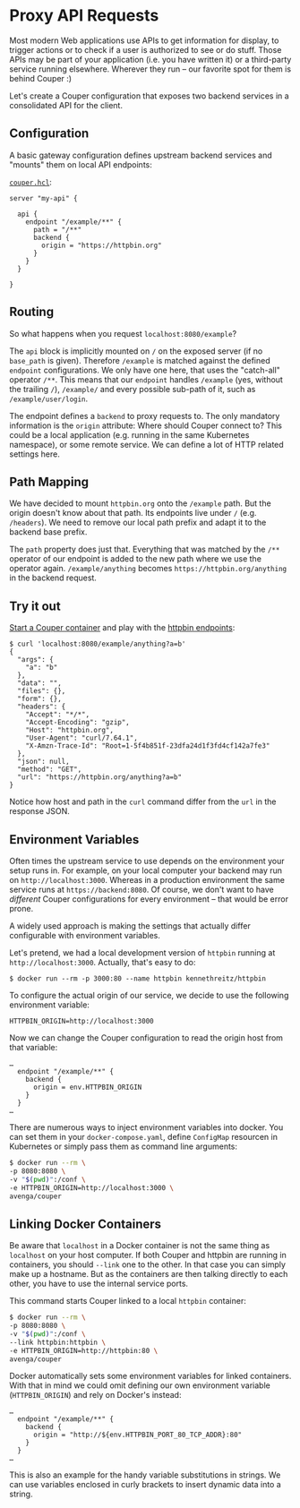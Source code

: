 # Proxy API Requests

Most modern Web applications use APIs to get information for display, to
trigger actions or to check if a user is authorized to see or do
stuff. Those APIs may be part of your application (i.e. you have
written it) or a third-party service running elsewhere. Wherever they
run – our favorite spot for them is behind Couper :)

Let's create a Couper configuration that exposes two backend services
in a consolidated API for the client.

## Configuration

A basic gateway configuration defines upstream backend services and
"mounts" them on local API endpoints:

[`couper.hcl`](couper.hcl):

```hcl
server "my-api" {

  api {
    endpoint "/example/**" {
      path = "/**"
      backend {
        origin = "https://httpbin.org"
      }
    }
  }
  
}
```

## Routing

So what happens when you request `localhost:8080/example`?

The `api` block is implicitly mounted on `/` on the exposed server
(if no `base_path` is given). Therefore `/example` is matched against
the defined `endpoint` configurations. We only have one here, that
uses the "catch-all" operator `/**`. This means that our `endpoint`
handles `/example` (yes, without the trailing `/`), `/example/` and
every possible sub-path of it, such as `/example/user/login`.

The endpoint defines a `backend` to proxy requests to. The only
mandatory information is the `origin` attribute: Where should Couper
connect to? This could be a local application (e.g. running in the same
Kubernetes namespace), or some remote service. We can define a lot of
HTTP related settings here.

## Path Mapping

We have decided to mount `httpbin.org` onto the `/example` path. But
the origin doesn't know about that path. Its endpoints live under
`/` (e.g. `/headers`). We need to remove our local path prefix and adapt it to
the backend base prefix.

The `path` property does just that. Everything that was matched by
the `/**` operator of our endpoint is added to the new path where we
use the operator again. `/example/anything` becomes
`https://httpbin.org/anything` in the backend request.

## Try it out

[Start a Couper container](/README.md#getting-started) and play with the [httpbin endpoints](https://httpbin.org/):

```
$ curl 'localhost:8080/example/anything?a=b'
{
  "args": {
    "a": "b"
  }, 
  "data": "", 
  "files": {}, 
  "form": {}, 
  "headers": {
    "Accept": "*/*", 
    "Accept-Encoding": "gzip", 
    "Host": "httpbin.org", 
    "User-Agent": "curl/7.64.1", 
    "X-Amzn-Trace-Id": "Root=1-5f4b851f-23dfa24d1f3fd4cf142a7fe3"
  }, 
  "json": null, 
  "method": "GET", 
  "url": "https://httpbin.org/anything?a=b"
}
```

Notice how host and path in the `curl` command differ from the `url` in the response JSON.


## Environment Variables

Often times the upstream service to use depends on the environment
your setup runs in. For example, on your local computer your backend
may run on `http://localhost:3000`. Whereas in a production environment
the same service runs at `https://backend:8080`. Of course, we don't want to have _different_ Couper configurations for every environment – that would be error prone.

A widely used approach is making the settings that actually differ configurable with environment variables.

Let's pretend, we had a local development version of `httpbin` running at `http://localhost:3000`. Actually, that's easy to do:

```
$ docker run --rm -p 3000:80 --name httpbin kennethreitz/httpbin
```

To configure the actual origin of our service, we decide to use the following environment variable:

```
HTTPBIN_ORIGIN=http://localhost:3000
```

Now we can change the Couper configuration to read the origin host from that variable:

```hcl
…
  endpoint "/example/**" {
    backend {
      origin = env.HTTPBIN_ORIGIN
    }
  }
…
```

There are numerous ways to inject environment variables into docker.
You can set them in your `docker-compose.yaml`, define `ConfigMap`
resourcen in Kubernetes or simply pass them as command line
arguments:

```sh
$ docker run --rm \
-p 8080:8080 \
-v "$(pwd)":/conf \
-e HTTPBIN_ORIGIN=http://localhost:3000 \
avenga/couper
```

## Linking Docker Containers

Be aware that `localhost` in a Docker container is not the same thing
as `localhost` on your host computer. If both Couper and httpbin are
running in containers, you should `--link` one to the other. In that
case you can simply make up a hostname. But as the containers are then
talking directly to each other, you have to use the internal service
ports.

This command starts Couper linked to a local `httpbin` container:

```sh
$ docker run --rm \
-p 8080:8080 \
-v "$(pwd)":/conf \
--link httpbin:httpbin \
-e HTTPBIN_ORIGIN=http://httpbin:80 \
avenga/couper
```

Docker automatically sets some environment variables for linked
containers. With that in mind we could omit defining our own
environment variable (`HTTPBIN_ORIGIN`) and rely on Docker's instead:

```hcl
…
  endpoint "/example/**" {
    backend {
      origin = "http://${env.HTTPBIN_PORT_80_TCP_ADDR}:80"
    }
  }
…
```

This is also an example for the handy variable substitutions in
strings. We can use variables enclosed in curly brackets to insert
dynamic data into a string.

